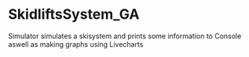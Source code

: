 # SkidliftsSystem_GA
Simulator simulates a skisystem and prints some information to Console aswell as making graphs using Livecharts
